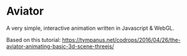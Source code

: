 # Aviator

A very simple, interactive animation written in Javascript & WebGL.

Based on this tutorial: https://tympanus.net/codrops/2016/04/26/the-aviator-animating-basic-3d-scene-threejs/